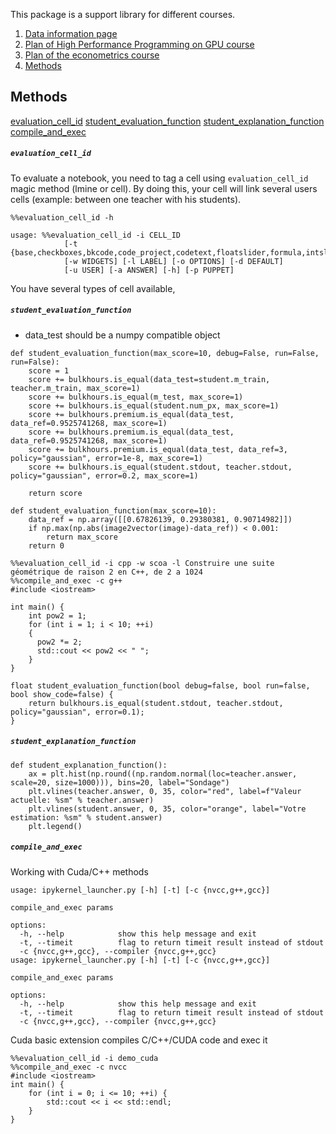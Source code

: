 This package is a support library for different courses. 


1. [Data information page](data/README.md)
2. [Plan of High Performance Programming on GPU course](bulkhours/hpc/README.md)
3. [Plan of the econometrics course](bulkhours/ecox/README.md)
4. [Methods](#methods)


## Methods <a name="methods"></a>

[evaluation_cell_id](#evaluation_cell_id)
[student_evaluation_function](#student_evaluation_function)
[student_explanation_function](#student_explanation_function)
[compile_and_exec](#compile_and_exec)


##### `evaluation_cell_id` <a name="evaluation_cell_id"></a>

To evaluate a notebook, you need to tag a cell using `evaluation_cell_id` magic method (lmine or cell). 
By doing this, your cell will link several users cells (example: between one teacher with his students).

```python:
%%evaluation_cell_id -h 

usage: %%evaluation_cell_id -i CELL_ID 
            [-t {base,checkboxes,bkcode,code_project,codetext,floatslider,formula,intslider,markdown,radios,bkscript,table,textarea}]
            [-w WIDGETS] [-l LABEL] [-o OPTIONS] [-d DEFAULT]
            [-u USER] [-a ANSWER] [-h] [-p PUPPET]
```

You have several types of cell available, 

##### `student_evaluation_function` <a name="student_evaluation_function"></a>


- data_test should be a numpy compatible object

```python:
def student_evaluation_function(max_score=10, debug=False, run=False, run=False):
    score = 1
    score += bulkhours.is_equal(data_test=student.m_train, teacher.m_train, max_score=1)
    score += bulkhours.is_equal(m_test, max_score=1)
    score += bulkhours.is_equal(student.num_px, max_score=1)
    score += bulkhours.premium.is_equal(data_test, data_ref=0.9525741268, max_score=1)
    score += bulkhours.premium.is_equal(data_test, data_ref=0.9525741268, max_score=1)
    score += bulkhours.premium.is_equal(data_test, data_ref=3, policy="gaussian", error=1e-8, max_score=1)
    score += bulkhours.is_equal(student.stdout, teacher.stdout, policy="gaussian", error=0.2, max_score=1)

    return score
```

```python:
def student_evaluation_function(max_score=10):
    data_ref = np.array([[0.67826139, 0.29380381, 0.90714982]])
    if np.max(np.abs(image2vector(image)-data_ref)) < 0.001:
        return max_score
    return 0
```

```c:
%%evaluation_cell_id -i cpp -w scoa -l Construire une suite géométrique de raison 2 en C++, de 2 a 1024
%%compile_and_exec -c g++
#include <iostream>

int main() {
    int pow2 = 1;
    for (int i = 1; i < 10; ++i)
    {
      pow2 *= 2;
      std::cout << pow2 << " ";
    }
}

float student_evaluation_function(bool debug=false, bool run=false, bool show_code=false) {
    return bulkhours.is_equal(student.stdout, teacher.stdout, policy="gaussian", error=0.1);
}
```

##### `student_explanation_function` <a name="student_explanation_function"></a>

```python:
def student_explanation_function():
    ax = plt.hist(np.round((np.random.normal(loc=teacher.answer, scale=20, size=1000))), bins=20, label="Sondage")
    plt.vlines(teacher.answer, 0, 35, color="red", label=f"Valeur actuelle: %sm" % teacher.answer)
    plt.vlines(student.answer, 0, 35, color="orange", label="Votre estimation: %sm" % student.answer)
    plt.legend()
```

##### `compile_and_exec` <a name="compile_and_exec"></a>

Working with Cuda/C++ methods


```c:
usage: ipykernel_launcher.py [-h] [-t] [-c {nvcc,g++,gcc}]

compile_and_exec params

options:
  -h, --help            show this help message and exit
  -t, --timeit          flag to return timeit result instead of stdout
  -c {nvcc,g++,gcc}, --compiler {nvcc,g++,gcc}
usage: ipykernel_launcher.py [-h] [-t] [-c {nvcc,g++,gcc}]

compile_and_exec params

options:
  -h, --help            show this help message and exit
  -t, --timeit          flag to return timeit result instead of stdout
  -c {nvcc,g++,gcc}, --compiler {nvcc,g++,gcc}
```

Cuda basic extension compiles C/C++/CUDA code and exec it
```c:
%%evaluation_cell_id -i demo_cuda
%%compile_and_exec -c nvcc
#include <iostream>
int main() {
    for (int i = 0; i <= 10; ++i) {
        std::cout << i << std::endl;
    }
}
```


